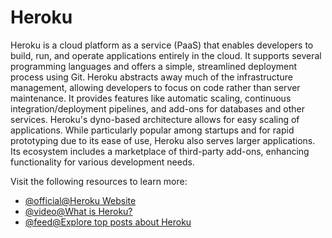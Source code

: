 # Heroku

Heroku is a cloud platform as a service (PaaS) that enables developers to build, run, and operate applications entirely in the cloud. It supports several programming languages and offers a simple, streamlined deployment process using Git. Heroku abstracts away much of the infrastructure management, allowing developers to focus on code rather than server maintenance. It provides features like automatic scaling, continuous integration/deployment pipelines, and add-ons for databases and other services. Heroku's dyno-based architecture allows for easy scaling of applications. While particularly popular among startups and for rapid prototyping due to its ease of use, Heroku also serves larger applications. Its ecosystem includes a marketplace of third-party add-ons, enhancing functionality for various development needs.

Visit the following resources to learn more:

- [@official@Heroku Website](https://www.heroku.com/)
- [@video@What is Heroku?](https://www.youtube.com/watch?v=IB0V8wWsCsc)
- [@feed@Explore top posts about Heroku](https://app.daily.dev/tags/heroku?ref=roadmapsh)
